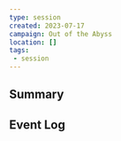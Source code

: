 ```yaml
---
type: session
created: 2023-07-17
campaign: Out of the Abyss
location: []
tags:
 - session
---
```



## Summary

## Event Log




